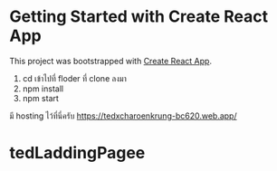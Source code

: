 # Getting Started with Create React App

This project was bootstrapped with [Create React App](https://github.com/facebook/create-react-app).

1. cd เข้าไปที่ floder ที่ clone ลงมา
2. npm install
3. npm start

มี hosting ไว้ที่นี่ครับ https://tedxcharoenkrung-bc620.web.app/
# tedLaddingPagee
